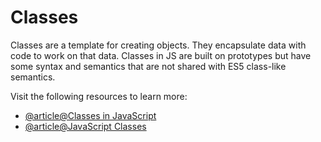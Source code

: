# Classes

Classes are a template for creating objects. They encapsulate data with code to work on that data. Classes in JS are built on prototypes but have some syntax and semantics that are not shared with ES5 class-like semantics.

Visit the following resources to learn more:

- [@article@Classes in JavaScript](https://javascript.info/classes)
- [@article@JavaScript Classes](https://developer.mozilla.org/en-US/docs/Web/JavaScript/Reference/Classes)

